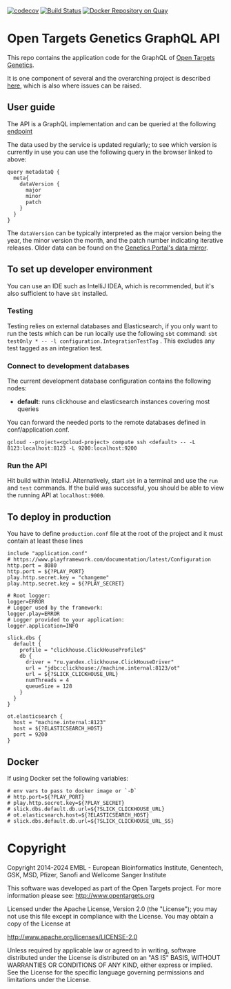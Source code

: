 [![codecov](https://codecov.io/gh/opentargets/genetics-api/branch/master/graph/badge.svg)](https://codecov.io/gh/opentargets/genetics-api)
[![Build Status](https://travis-ci.com/opentargets/genetics-api.svg)](https://travis-ci.com/opentargets/genetics-api)
[![Docker Repository on Quay](https://quay.io/repository/opentargets/genetics-api/status "Docker Repository on Quay")](https://quay.io/repository/opentargets/genetics-api)

# Open Targets Genetics GraphQL API
This repo contains the application code for the GraphQL of [Open Targets Genetics](https://genetics.opentargets.org/).

It is one component of several and the overarching project is described [here](https://github.com/opentargets/genetics), which is also where issues can be raised.

## User guide

The API is a GraphQL implementation and can be queried at the following [endpoint](http://genetics-api.opentargets.io/graphql/browser)

The data used by the service is updated regularly; to see which version is currently in use you can use the following query in the browser linked to above:

```graqhql
query metadataQ {
  meta{
    dataVersion {
      major
      minor
      patch
    }
  }
}
``` 
The `dataVersion` can be typically interpreted as the major version being the year, the minor version the month, and the patch number indicating iterative releases. Older data can be found on the [Genetics Portal's data mirror](ftp://ftp.ebi.ac.uk/pub/databases/opentargets/genetics/).

## To set up developer environment

You can use an IDE such as IntelliJ IDEA, which is recommended, but it's also sufficient to have `sbt` installed.

### Testing

Testing relies on external databases and Elasticsearch, if you only want to run the tests which can be run locally
use the following `sbt` command: `sbt testOnly * -- -l configuration.IntegrationTestTag` . This excludes any test tagged
as an integration test.  

### Connect to development databases
The current development database configuration contains the following nodes:
* **default**: runs clickhouse and elasticsearch instances covering most queries

You can forward the needed ports to the remote databases defined in conf/application.conf.
```
gcloud --project=<gcloud-project> compute ssh <default> -- -L 8123:localhost:8123 -L 9200:localhost:9200
```

### Run the API
Hit build within IntelliJ. Alternatively, start `sbt` in a terminal and use the `run` and `test` commands. If the build was successful, you should be able to view the running API at `localhost:9000`.

## To deploy in production

You have to define `production.conf` file at the root of the project and it must contain at least these lines

```
include "application.conf"
# https://www.playframework.com/documentation/latest/Configuration
http.port = 8080
http.port = ${?PLAY_PORT}
play.http.secret.key = "changeme"
play.http.secret.key = ${?PLAY_SECRET}

# Root logger:
logger=ERROR
# Logger used by the framework:
logger.play=ERROR
# Logger provided to your application:
logger.application=INFO

slick.dbs {
  default {
    profile = "clickhouse.ClickHouseProfile$"
    db {
      driver = "ru.yandex.clickhouse.ClickHouseDriver"
      url = "jdbc:clickhouse://machine.internal:8123/ot"
      url = ${?SLICK_CLICKHOUSE_URL}
      numThreads = 4
      queueSize = 128
    }
  }
}

ot.elasticsearch {
  host = "machine.internal:8123"
  host = ${?ELASTICSEARCH_HOST}
  port = 9200
}
```

## Docker

If using Docker set the following variables:

```
# env vars to pass to docker image or `-D`
# http.port=${?PLAY_PORT}
# play.http.secret.key=${?PLAY_SECRET}
# slick.dbs.default.db.url=${?SLICK_CLICKHOUSE_URL}
# ot.elasticsearch.host=${?ELASTICSEARCH_HOST}
# slick.dbs.default.db.url=${?SLICK_CLICKHOUSE_URL_SS}
``` 


# Copyright
Copyright 2014-2024 EMBL - European Bioinformatics Institute, Genentech, GSK, MSD, Pfizer, Sanofi and Wellcome Sanger Institute

This software was developed as part of the Open Targets project. For more information please see: http://www.opentargets.org

Licensed under the Apache License, Version 2.0 (the "License");
you may not use this file except in compliance with the License.
You may obtain a copy of the License at

   http://www.apache.org/licenses/LICENSE-2.0

Unless required by applicable law or agreed to in writing, software
distributed under the License is distributed on an "AS IS" BASIS,
WITHOUT WARRANTIES OR CONDITIONS OF ANY KIND, either express or implied.
See the License for the specific language governing permissions and
limitations under the License.
